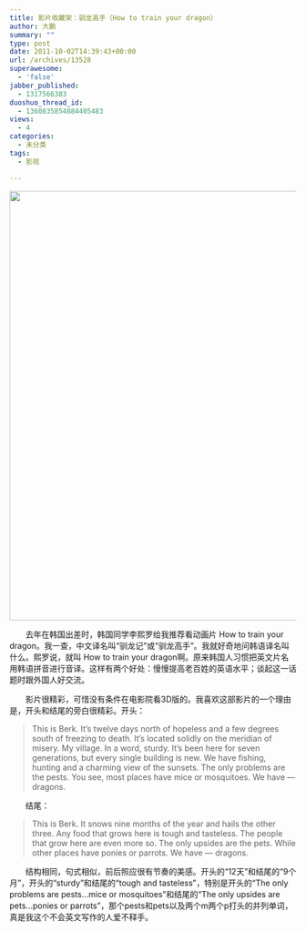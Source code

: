 ```yaml
---
title: 影片收藏架：驯龙高手（How to train your dragon）
author: 大鹏
summary: ""
type: post
date: 2011-10-02T14:39:43+00:00
url: /archives/13528
superawesome:
  - 'false'
jabber_published:
  - 1317566383
duoshuo_thread_id:
  - 1360835854884405483
views:
  - 4
categories:
  - 未分类
tags:
  - 影视

---
```

<img alt="" src="http://pengzhaoblog.files.wordpress.com/2011/10/how_to_train_your_dragon_ver3.jpg?w=202" class="alignnone" width="510" height="755" />
  
　　去年在韩国出差时，韩国同学李熙罗给我推荐看动画片 How to train your dragon。我一查，中文译名叫“驯龙记”或“驯龙高手”。我就好奇地问韩语译名叫什么。熙罗说，就叫 How to train your dragon啊。原来韩国人习惯把英文片名用韩语拼音进行音译。这样有两个好处：慢慢提高老百姓的英语水平；谈起这一话题时跟外国人好交流。
  
　　影片很精彩，可惜没有条件在电影院看3D版的。我喜欢这部影片的一个理由是，开头和结尾的旁白很精彩。开头：

> This is Berk. It&#8217;s twelve days north of hopeless and a few degrees south of freezing to death. It&#8217;s located solidly on the meridian of misery. My village. In a word, sturdy. It&#8217;s been here for seven generations, but every single building is new. We have fishing, hunting and a charming view of the sunsets. The only problems are the pests. You see, most places have mice or mosquitoes. We have &#8212; dragons. 

　　结尾：

> This is Berk. It snows nine months of the year and hails the other three. Any food that grows here is tough and tasteless. The people that grow here are even more so. The only upsides are the pets. While other places have ponies or parrots. We have &#8212; dragons. 

　　结构相同，句式相似，前后照应很有节奏的美感。开头的“12天”和结尾的“9个月”，开头的“sturdy”和结尾的“tough and tasteless”，特别是开头的“The only problems are pests&#8230;mice or mosquitoes”和结尾的“The only upsides are pets&#8230;ponies or parrots”，那个pests和pets以及两个m两个p打头的并列单词，真是我这个不会英文写作的人爱不释手。
